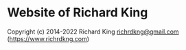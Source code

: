 # Website of Richard King

Copyright (c) 2014-2022 Richard King <richrdkng@gmail.com> (https://www.richrdkng.com)
